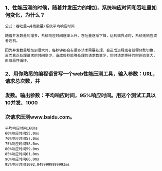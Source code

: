### 1、性能压测的时候，随着并发压力的增加，系统响应时间和吞吐量如何变化，为什么？

```
公式：吞吐量=并发数量/系统平均响应时间

随着并发数量的增多，系统响应时间逐渐上升，吞吐量逐渐下降，达到临界点时，系统无响应或者宕机。

因为并发数量增加到很大时，每秒钟都会有很多请求需要处理，会造成进程或者线程频繁切换，反而真正处理请求的时间变少，造成每秒能够处理的请求数变少，同时请求等待的时间也变大，形成恶性循环。
```



### 2、用你熟悉的编程语言写一个web性能压测工具，输入参数：URL，请求总次数，并

### 发数。输出参数：平均响应时间，95%响应时间。用这个测试工具以10并发、1000

### 次请求压测www.baidu.com。

```
平均响应时间160ms
60%响应时间55.0ms
70%响应时间57.0ms
75%响应时间58.0ms
80%响应时间59.0ms
85%响应时间61.0ms
90%响应时间66.0ms
95%响应时间1092.0499999999993ms
```

